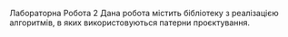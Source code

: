Лабораторна Робота 2
Дана робота містить бібліотеку з реалізацією алгоритмів, в яких використовуються патерни проєктування.
